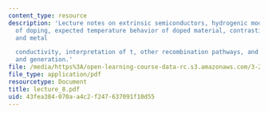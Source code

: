 ```yaml
---
content_type: resource
description: 'Lecture notes on extrinsic semiconductors, hydrogenic model, the power
  of doping, expected temperature behavior of doped material, contrasting semiconductor
  and metal

  conductivity, interpretation of t, other recombination pathways, and recombination
  and generation.'
file: /media/https%3A/open-learning-course-data-rc.s3.amazonaws.com/3-225-electronic-and-mechanical-properties-of-materials-fall-2007/43fea384070aa4c2f247637091f10d55_lecture_8.pdf
file_type: application/pdf
resourcetype: Document
title: lecture_8.pdf
uid: 43fea384-070a-a4c2-f247-637091f10d55
---
```

